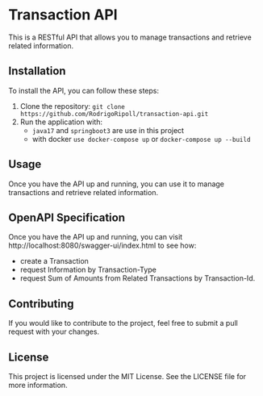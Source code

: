 # Transaction API

This is a RESTful API that allows you to manage transactions and retrieve related information.

## Installation

To install the API, you can follow these steps:

1. Clone the repository: `git clone https://github.com/RodrigoRipoll/transaction-api.git`
2. Run the application with: 
   - `java17` and `springboot3` are use in this project
   -  with docker `use docker-compose up` or `docker-compose up --build`

## Usage

Once you have the API up and running, you can use it to manage transactions and retrieve related information.

## OpenAPI Specification

Once you have the API up and running, you can visit http://localhost:8080/swagger-ui/index.html to see how:
- create a Transaction
- request Information by Transaction-Type 
- request Sum of Amounts from Related Transactions by Transaction-Id.

## Contributing
If you would like to contribute to the project, feel free to submit a pull request with your changes.

## License
This project is licensed under the MIT License. See the LICENSE file for more information.
